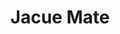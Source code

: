 ---
title: "Jacue Mate"
url: /ciudad-autonoma-de-buenos-aires/jacue-mate/
shop: Haushaltsartikel
---